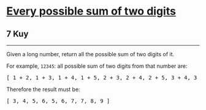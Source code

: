 <h1><a href="https://www.codewars.com/kata/5b4e474305f04bea11000148">Every possible sum of two digits</a></h1>
<h2>7 Kuy</h2>
<hr>
<p>Given a long number, return all the possible sum of two digits of it.</p>
<p>For example, <code>12345</code>: all possible sum of two digits from that number are:</p>
<pre>
[ 1 + 2, 1 + 3, 1 + 4, 1 + 5, 2 + 3, 2 + 4, 2 + 5, 3 + 4, 3 + 5, 4 + 5 ]
</pre>
<p>Therefore the result must be:</p>
<pre>
[ 3, 4, 5, 6, 5, 6, 7, 7, 8, 9 ]
</pre>